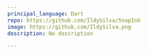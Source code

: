 ```yaml
---
principal_language: Dart
repo: https://github.com/IldySilva/SnapInk
image: https://github.com/IldySilva.png
description: No description

---
```

